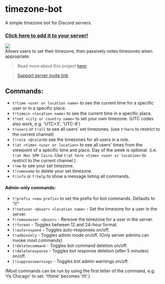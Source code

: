 # timezone-bot

A simple timezone bot for Discord servers.

### [Click here to add it to your server!](https://discord.com/api/oauth2/authorize?client_id=437598259330940939&permissions=75840&scope=bot)

![](https://www.jasperstephenson.com/posts/timezonebot/full/1.png)  
Allows users to set their timezone, then passively notes timezones when appropriate.

> Read more about this project [here](https://www.jasperstephenson.com/posts/timezonebot).

> [Support server invite link](https://discord.gg/9MKpMCV)

## Commands:

- `t!time <user or location name>` to see the current time for a specific user or in a specific place.
- `t!timein <location name>` to see the current time in a specific place.
- `t!set <city or country name>` to set your own timezone. (UTC codes also work, e.g. 'UTC+3', 'UTC-8')
- `t!users` or `t!all` to see all users' set timezones. (use `t!here` to restrict to the current channel)
- `t!role <@role>`to see the timezones for all users in a role.
- `t!at <time> <user or location>` to see all users' times from the viewpoint of a specific time and place. Day of the week is optional. (i.e. `t!at Mon 5PM Cairo`. Use `t!at here <time> <user or location>` to restrict to the current channel.)
- `t!me` to see your set timezone.
- `t!removeme` to delete your set timezone.
- `t!info` or `t!help` to show a message listing all commands.

#### Admin-only commands:

- `t!prefix <new prefix>` to set the prefix for bot commands. Defaults to "t!"
- `t!setuser <@user> <location name>` - Set the timezone for a user in the server.
- `t!removeuser <@user>` - Remove the timezone for a user in the server.
- `t!format` - Toggles between 12 and 24-hour format.
- `t!autorespond` - Toggles auto-responses on/off.
- `t!adminonly` - Toggles admin mode on/off. (Only server admins can invoke most commands)
- `t!deletecommand` - Toggles bot command deletion on/off.
- `t!deleteresponse` - Toggles bot response deletion (after 5 minutes) on/off.
- `t!suppresswarnings` - Toggles bot admin warnings on/off.

(Most commands can be run by using the first letter of the command, e.g. 't!s Chicago' to set. 't!time' becomes 't!t'.)
